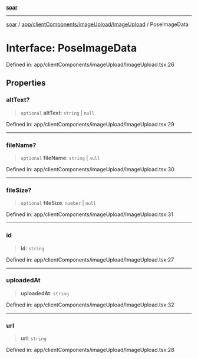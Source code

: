 [**soar**](../../../../../README.md)

***

[soar](../../../../../modules.md) / [app/clientComponents/imageUpload/ImageUpload](../README.md) / PoseImageData

# Interface: PoseImageData

Defined in: app/clientComponents/imageUpload/ImageUpload.tsx:26

## Properties

### altText?

> `optional` **altText**: `string` \| `null`

Defined in: app/clientComponents/imageUpload/ImageUpload.tsx:29

***

### fileName?

> `optional` **fileName**: `string` \| `null`

Defined in: app/clientComponents/imageUpload/ImageUpload.tsx:30

***

### fileSize?

> `optional` **fileSize**: `number` \| `null`

Defined in: app/clientComponents/imageUpload/ImageUpload.tsx:31

***

### id

> **id**: `string`

Defined in: app/clientComponents/imageUpload/ImageUpload.tsx:27

***

### uploadedAt

> **uploadedAt**: `string`

Defined in: app/clientComponents/imageUpload/ImageUpload.tsx:32

***

### url

> **url**: `string`

Defined in: app/clientComponents/imageUpload/ImageUpload.tsx:28
